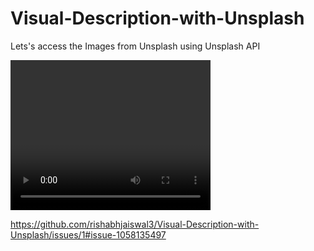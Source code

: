 # Visual-Description-with-Unsplash
Lets's access the Images from Unsplash  using Unsplash API 

<video width="320" height="240" controls>

  <source src="
https://github.com/rishabhjaiswal3/Visual-Description-with-Unsplash/issues/1#issue-1058135497" type="video/mp4">
  
</video>

https://github.com/rishabhjaiswal3/Visual-Description-with-Unsplash/issues/1#issue-1058135497
